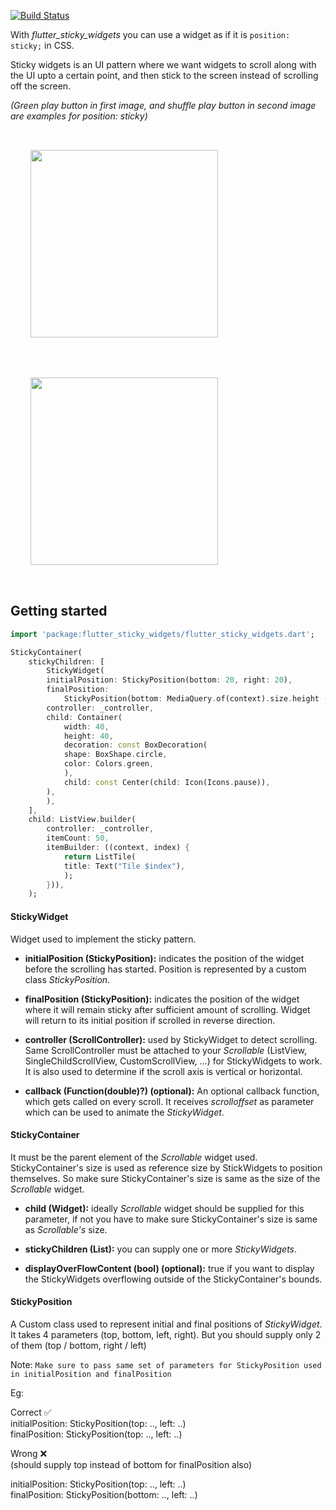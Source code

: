 

<a href="https://github.com/SankethBK/flutter_sticky_widgets/actions"><img src="https://github.com/SankethBK/flutter_sticky_widgets/workflows/test-flutter-sticky-widgets/badge.svg" alt="Build Status"></a>


With *flutter_sticky_widgets* you can use a widget as if it is `position: sticky;` in CSS. 

Sticky widgets is an UI pattern where we want widgets to scroll along with the UI upto a certain point, and then stick to the screen instead of scrolling off the screen.

_(Green play button in first image, and shuffle play button in second image are examples for position: sticky)_

<div style="display:flex; flex-wrap: wrap;">
        <img style="width:300px; padding: 2rem" src="https://user-images.githubusercontent.com/51091231/199050896-614a10e2-b8df-4a3a-9399-9a7de15d191d.gif"> 
        &nbsp; &nbsp; 
        <img style="width:300px; padding: 2rem" src="https://user-images.githubusercontent.com/51091231/199096881-6f54e3ae-91a3-498e-a51d-4cf72c99151c.gif">
</div>

## Getting started

```dart
import 'package:flutter_sticky_widgets/flutter_sticky_widgets.dart';
```

```dart
StickyContainer(
    stickyChildren: [
        StickyWidget(
        initialPosition: StickyPosition(bottom: 20, right: 20),
        finalPosition:
            StickyPosition(bottom: MediaQuery.of(context).size.height - 80, right: 20),
        controller: _controller,
        child: Container(
            width: 40,
            height: 40,
            decoration: const BoxDecoration(
            shape: BoxShape.circle,
            color: Colors.green,
            ),
            child: const Center(child: Icon(Icons.pause)),
        ),
        ),
    ],
    child: ListView.builder(
        controller: _controller,
        itemCount: 50,
        itemBuilder: ((context, index) {
            return ListTile(
            title: Text("Tile $index"),
            );
        })),
    );
```

#### StickyWidget

Widget used to implement the sticky pattern. 

* __initialPosition (StickyPosition):__ indicates the position of the widget before the scrolling has started. Position is represented by a custom class *StickyPosition*. 

* __finalPosition (StickyPosition):__ indicates the position of the widget where it will remain sticky after sufficient amount of scrolling. Widget will return to its initial position if scrolled in reverse direction. 

* __controller (ScrollController):__ used by StickyWidget to detect scrolling. Same ScrollController must be attached to your *Scrollable* (ListView, SingleChildScrollView, CustomScrollView, ...) for StickyWidgets to work. It is also used to determine if the scroll axis is vertical or horizontal. 

* __callback (Function(double)?) (optional):__ An optional callback function, which gets called on every scroll. It receives *scrolloffset* as parameter which can be used to animate the *StickyWidget*. 

#### StickyContainer

It must be the parent element of the *Scrollable* widget used. StickyContainer's size is used as reference size by StickWidgets to position themselves. So make sure StickyContainer's size is same as the size of the *Scrollable* widget. 

* __child (Widget):__ ideally *Scrollable* widget should be supplied for this parameter, if not you have to make sure StickyContainer's size is same as *Scrollable's* size.

* __stickyChildren (List<StickyWidget>):__ you can supply one or more *StickyWidgets*.

* __displayOverFlowContent (bool) (optional):__ true if you want to display the StickyWidgets overflowing outside of the StickyContainer's bounds. 
 
#### StickyPosition

A Custom class used to represent initial and final positions of *StickyWidget*. It takes 4 parameters (top, bottom, left, right). But you should supply only 2 of them (top / bottom, right / left)

Note: `Make sure to pass same set of parameters for StickyPosition used in initialPosition and finalPosition`

Eg: 

Correct ✅  
initialPosition: StickyPosition(top: .., left: ..)  
finalPosition: StickyPosition(top: .., left: ..) 

Wrong ❌  
(should supply top instead of bottom for finalPosition also)


initialPosition: StickyPosition(top: .., left: ..)  
finalPosition: StickyPosition(bottom: .., left: ..) 

